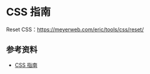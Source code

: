 # CSS 指南



Reset CSS：https://meyerweb.com/eric/tools/css/reset/

## 参考资料

-   [CSS 指南](https://github.com/chadluo/CSS-Guidelines)
